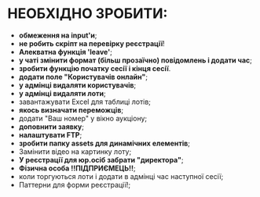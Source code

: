 # НЕОБХІДНО ЗРОБИТИ:
- **обмеження на input'и**;
- **не робить скріпт на перевірку реєстрації**!
- **Алекватна функція 'leave'**;
- **у чаті змінити формат (більш прозаїчно) повідомлень і додати час**;
- **зробити функцію початку сесії і кінця сесії**.
- **додати поле "Користувачів онлайн"**;
- **у адмінці видаляти користувачів**;
- **у адмінці видаляти лоти**;
- завантажувати Excel для таблиці лотів;
- **якось визначати переможців**;
- додати "Ваш номер" у вікно аукціону;
- **доповнити заявку**;
- **налаштувати FTP**;
- **зробити папку assets для динамічних елементів**;
- Замінити відео на картинку лоту;
- **У реєстрації для юр.осіб забрати "директора"**;
- **Фізична особа !!ПІДПРИЄМЕЦЬ!!**;
- коли торгуються лоти і додати в адмінці час наступної сесії;
- Паттерни для форми реєстрації!;